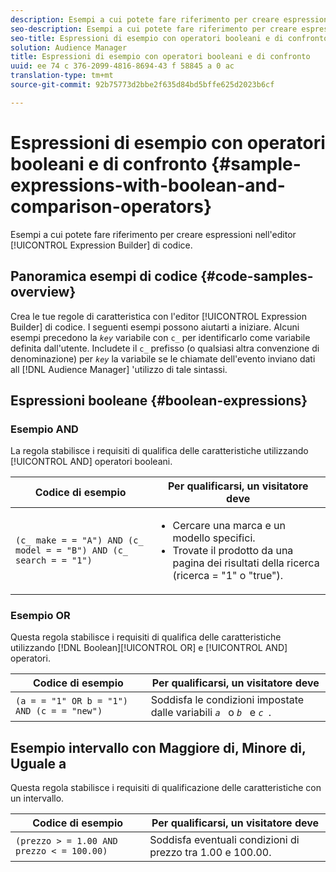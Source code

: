 ```yaml
---
description: Esempi a cui potete fare riferimento per creare espressioni nell'editor di codice di Generatore espressioni.
seo-description: Esempi a cui potete fare riferimento per creare espressioni nell'editor di codice di Generatore espressioni.
seo-title: Espressioni di esempio con operatori booleani e di confronto
solution: Audience Manager
title: Espressioni di esempio con operatori booleani e di confronto
uuid: ee 74 c 376-2099-4816-8694-43 f 58845 a 0 ac
translation-type: tm+mt
source-git-commit: 92b75773d2bbe2f635d84bd5bffe625d2023b6cf

---
```



# Espressioni di esempio con operatori booleani e di confronto {#sample-expressions-with-boolean-and-comparison-operators}

Esempi a cui potete fare riferimento per creare espressioni nell&#39;editor [!UICONTROL Expression Builder] di codice.

## Panoramica esempi di codice {#code-samples-overview}

<!-- r_tb_expression_samples.xml -->

Crea le tue regole di caratteristica con l&#39;editor [!UICONTROL Expression Builder] di codice. I seguenti esempi possono aiutarti a iniziare. Alcuni esempi precedono la *`key`* variabile con `c_` per identificarlo come variabile definita dall&#39;utente. Includete il `c_` prefisso (o qualsiasi altra convenzione di denominazione) per *`key`* la variabile se le chiamate dell&#39;evento inviano dati all [!DNL Audience Manager] &#39;utilizzo di tale sintassi.

## Espressioni booleane {#boolean-expressions}

### Esempio AND

La regola stabilisce i requisiti di qualifica delle caratteristiche utilizzando [!UICONTROL AND] operatori booleani.

<table id="table_7C5E23EC9E0F43B182EA9771D7BB6E87"> 
 <thead> 
  <tr> 
   <th colname="col1" class="entry"> Codice di esempio </th> 
   <th colname="col2" class="entry"> Per qualificarsi, un visitatore deve </th> 
  </tr> 
 </thead>
 <tbody> 
  <tr> 
   <td colname="col1"><code>(c_ make = = "A") AND (c_ model = = "B") AND (c_ search = = "1")</code> </td> 
   <td colname="col2"> 
    <ul id="ul_F1BB5084FB794BE7A3569F9C106FC481"> 
     <li id="li_56E8C3BACF1C4B33A46CF92C51FF2286">Cercare una marca e un modello specifici. </li> 
     <li id="li_DD55F053BFCF4B0888B6994013000DB2">Trovate il prodotto da una pagina dei risultati della ricerca (ricerca = "1" o "true"). </li> 
    </ul> </td> 
  </tr> 
 </tbody> 
</table>

### Esempio OR

Questa regola stabilisce i requisiti di qualifica delle caratteristiche utilizzando [!DNL Boolean][!UICONTROL OR] e [!UICONTROL AND] operatori.

<table id="table_6E8BA5EE1D7F4DCC9A92074D0C2C050E"> 
 <thead> 
  <tr> 
   <th colname="col1" class="entry"> Codice di esempio </th> 
   <th colname="col2" class="entry"> Per qualificarsi, un visitatore deve </th> 
  </tr> 
 </thead>
 <tbody> 
  <tr> 
   <td colname="col1"><code>(a = = "1" OR b = "1") AND (c = = "new")</code> </td> 
   <td colname="col2"> Soddisfa le condizioni impostate dalle variabili <code><i>a </i></code> o <code><i>b </i></code> e <code><i>c </i></code>. </td> 
  </tr> 
 </tbody> 
</table>

## Esempio intervallo con Maggiore di, Minore di, Uguale a

Questa regola stabilisce i requisiti di qualificazione delle caratteristiche con un intervallo.

<table id="table_988DE28E35D94348ADD334FB4C9F68D3"> 
 <thead> 
  <tr> 
   <th colname="col1" class="entry"> Codice di esempio </th> 
   <th colname="col2" class="entry"> Per qualificarsi, un visitatore deve </th> 
  </tr> 
 </thead>
 <tbody> 
  <tr> 
   <td colname="col1"><code>(prezzo &gt; = 1.00 AND prezzo &lt; = 100.00)</code> </td> 
   <td colname="col2"> Soddisfa eventuali condizioni di prezzo tra 1.00 e 100.00. </td> 
  </tr> 
 </tbody> 
</table>